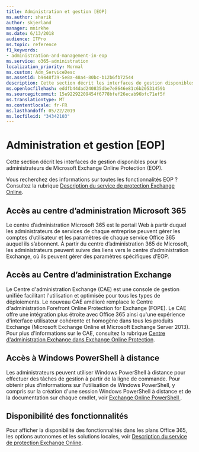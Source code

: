 ```yaml
---
title: Administration et gestion [EOP]
ms.author: sharik
author: skjerland
manager: mnirkhe
ms.date: 6/13/2018
audience: ITPro
ms.topic: reference
f1_keywords:
- administration-and-management-in-eop
ms.service: o365-administration
localization_priority: Normal
ms.custom: Adm_ServiceDesc
ms.assetid: b9448f39-5e8a-48a4-80bc-b12b6fb72544
description: Cette section décrit les interfaces de gestion disponibles pour les administrateurs de Microsoft Exchange Online Protection (EOP).
ms.openlocfilehash: eddfb44dad240835dbe7e8646e81c6b20531459b
ms.sourcegitcommit: 15e92292209454f6778bfef26ecab96bfc71ef5f
ms.translationtype: MT
ms.contentlocale: fr-FR
ms.lasthandoff: 05/22/2019
ms.locfileid: "34342103"
---
```

# <a name="administration-and-managementeop"></a>Administration et gestion [EOP]

Cette section décrit les interfaces de gestion disponibles pour les administrateurs de Microsoft Exchange Online Protection (EOP).
  
Vous recherchez des informations sur toutes les fonctionnalités EOP ? Consultez la rubrique [Description du service de protection Exchange Online](exchange-online-protection-service-description.md).
  
## <a name="access-to-the-microsoft-365-admin-center"></a>Accès au centre d’administration Microsoft 365
<a name="BKMK_accesstotheoffice365admincenter"> </a>

Le centre d’administration Microsoft 365 est le portail Web à partir duquel les administrateurs de services de chaque entreprise peuvent gérer les comptes d’utilisateur et les paramètres de chaque service Office 365 auquel ils s’abonnent. À partir du centre d’administration 365 de Microsoft, les administrateurs peuvent suivre des liens vers le centre d’administration Exchange, où ils peuvent gérer des paramètres spécifiques d’EOP.
  
## <a name="access-to-the-exchange-admin-center"></a>Accès au Centre d’administration Exchange
<a name="BKMK_accesstotheexchangeadmincenter"> </a>

Le Centre d'administration Exchange (CAE) est une console de gestion unifiée facilitant l'utilisation et optimisée pour tous les types de déploiements. Le nouveau CAE amélioré remplace le Centre d'administration Forefront Online Protection for Exchange (FOPE). Le CAE offre une intégration plus étroite avec Office 365 ainsi qu'une expérience d'interface utilisateur cohérente et homogène dans tous les produits Exchange (Microsoft Exchange Online et Microsoft Exchange Server 2013). Pour plus d'informations sur le CAE, consultez la rubrique [Centre d'administration Exchange dans Exchange Online Protection](https://go.microsoft.com/fwlink/p/?LinkId=282381).
  
## <a name="remote-windows-powershell-access"></a>Accès à Windows PowerShell à distance
<a name="BKMK_remotewindowspowershellaccess"> </a>

 Les administrateurs peuvent utiliser Windows PowerShell à distance pour effectuer des tâches de gestion à partir de la ligne de commande. Pour obtenir plus d'informations sur l'utilisation de Windows PowerShell, y compris sur la création d'une session Windows PowerShell à distance et de la documentation sur chaque cmdlet, voir [Exchange Online PowerShell ](https://go.microsoft.com/fwlink/p/?LinkId=282266).
  
## <a name="feature-availability"></a>Disponibilité des fonctionnalités
<a name="BKMK_remotewindowspowershellaccess"> </a>

Pour afficher la disponibilité des fonctionnalités dans les plans Office 365, les options autonomes et les solutions locales, voir [Description du service de protection Exchange Online](exchange-online-protection-service-description.md).
  

